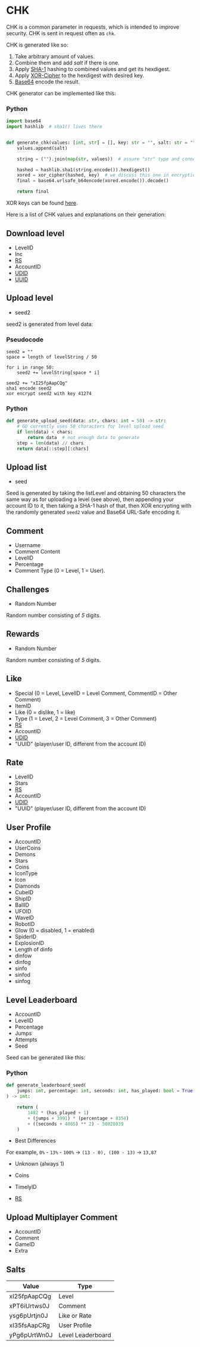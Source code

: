# CHK

CHK is a common parameter in requests, which is intended to improve security.
CHK is sent in request often as `chk`.

CHK is generated like so:

1. Take arbitrary amount of values.
2. Combine them and add *salt* if there is one.
3. Apply [SHA-1](https://en.wikipedia.org/wiki/SHA-1) hashing to combined values and get its hexdigest.
4. Apply [XOR-Cipher](topics/encryption/xor.md) to the hexdigest with desired key.
5. [Base64](topics/encryption/base64.md) encode the result.

CHK generator can be implemented like this:

<!-- tabs:start -->

### **Python**

```py
import base64
import hashlib  # sha1() lives there


def generate_chk(values: [int, str] = [], key: str = "", salt: str = "") -> str:
    values.append(salt)

    string = ("").join(map(str, values))  # assure "str" type and connect values

    hashed = hashlib.sha1(string.encode()).hexdigest()
    xored = xor_cipher(hashed, key)  # we discuss this one in encryption/xor
    final = base64.urlsafe_b64encode(xored.encode()).decode()

    return final
```

<!-- tabs:end -->

XOR keys can be found [here](topics/encryption/xor.md?id=xor-keys).

Here is a list of CHK values and explanations on their generation:

## Download level

- LevelID
- Inc
- [RS](topics/encryption/id.md?id=rs)
- AccountID
- [UDID](topics/encryption/id.md?id=udid)
- [UUID](topics/encryption/id.md?id=uuid)

## Upload level

- seed2

seed2 is generated from level data:

<!-- tabs:start -->

### **Pseudocode**

```plain
seed2 = ""
space = length of levelString / 50

for i in range 50:
    seed2 += levelString[space * i]
   
seed2 += "xI25fpAapCQg"
sha1 encode seed2
xor encrypt seed2 with key 41274
```

### **Python**

```py
def generate_upload_seed(data: str, chars: int = 50) -> str:
    # GD currently uses 50 characters for level upload seed
    if len(data) < chars:
        return data  # not enough data to generate
    step = len(data) // chars
    return data[::step][:chars]
```

<!-- tabs:end -->

## Upload list

- seed
  
Seed is generated by taking the listLevel and obtaining 50 characters the same way as for uploading a level (see above), then appending your account ID to it, then taking a SHA-1 hash of that, then XOR encrypting with the randomly generated `seed2` value and Base64 URL-Safe encoding it.

## Comment

- Username
- Comment Content
- LevelID
- Percentage
- Comment Type (0 = Level, 1 = User).

## Challenges

- Random Number

Random number consisting of *5* digits.

## Rewards

- Random Number

Random number consisting of *5* digits.

## Like

- Special (0 = Level, LevelID = Level Comment, CommentID = Other Comment)
- ItemID
- Like (0 = dislike, 1 = like)
- Type (1 = Level, 2 = Level Comment, 3 = Other Comment)
- [RS](topics/encryption/id.md?id=rs)
- AccountID
- [UDID](topics/encryption/id.md?id=udid)
- "UUID" (player/user ID, different from the account ID)

## Rate

- LevelID
- Stars
- [RS](topics/encryption/id.md?id=rs)
- AccountID
- [UDID](topics/encryption/id.md?id=udid)
- "UUID" (player/user ID, different from the account ID)

## User Profile

- AccountID
- UserCoins
- Demons
- Stars
- Coins
- IconType
- Icon
- Diamonds
- CubeID
- ShipID
- BallID
- UFOID
- WaveID
- RobotID
- Glow (0 = disabled, 1 = enabled)
- SpiderID
- ExplosionID
- Length of dinfo
- dinfow
- dinfog
- sinfo
- sinfod
- sinfog

## Level Leaderboard

- AccountID
- LevelID
- Percentage
- Jumps
- Attempts
- Seed

Seed can be generated like this:

<!-- tabs:start -->

### **Python**

```py
def generate_leaderboard_seed(
    jumps: int, percentage: int, seconds: int, has_played: bool = True
) -> int:

    return (
        1482 * (has_played + 1)
        + (jumps + 3991) * (percentage + 8354)
        + ((seconds + 4085) ** 2) - 50028039
    )
```

<!-- tabs:end -->

- Best Differences

For example, `0%` - `13%` - `100%` -> `(13 - 0), (100 - 13)` -> `13,87`

- Unknown (always 1)

- Coins
- TimelyID
- [RS](topics/encryption/id.md?id=rs)

## Upload Multiplayer Comment

- AccountID
- Comment
- GameID
- Extra

## Salts

| Value        | Type              |
|--------------|-------------------|
| xI25fpAapCQg | Level             |
| xPT6iUrtws0J | Comment           |
| ysg6pUrtjn0J | Like or Rate      |
| xI35fsAapCRg | User Profile      |
| yPg6pUrtWn0J | Level Leaderboard |
